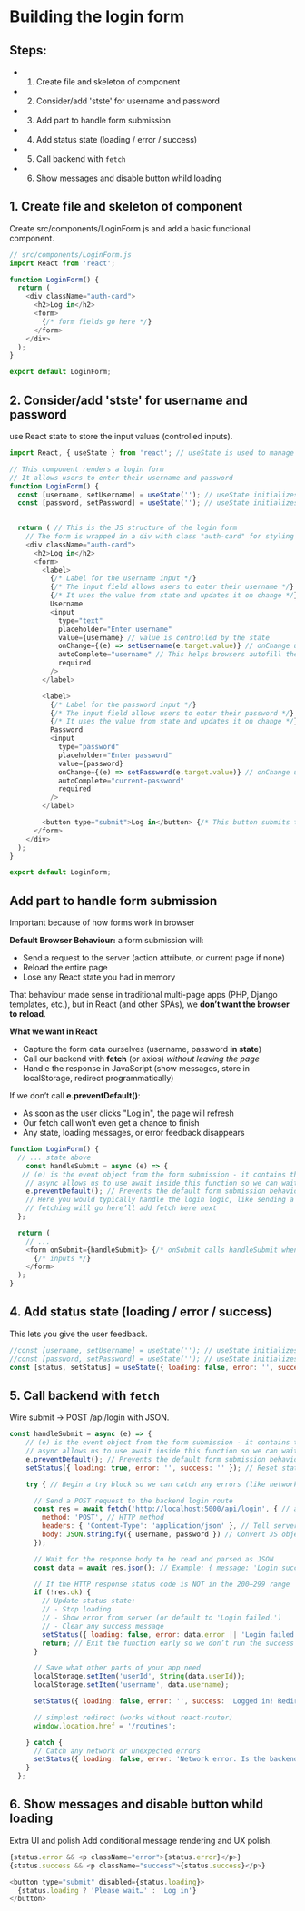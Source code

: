 # Building the login form

## Steps:
 - 1. Create file and skeleton of component
 - 2. Consider/add 'stste' for username and password
 - 3. Add part to handle form submission
 - 4. Add status state (loading / error / success)
 - 5. Call backend with `fetch`
 - 6. Show messages and disable button whild loading

## 1. Create file and skeleton of component
Create src/components/LoginForm.js and add a basic functional component.
```js
// src/components/LoginForm.js
import React from 'react';

function LoginForm() {
  return (
    <div className="auth-card">
      <h2>Log in</h2>
      <form>
        {/* form fields go here */}
      </form>
    </div>
  );
}

export default LoginForm;
```

## 2. Consider/add 'stste' for username and password
use React state to store the input values (controlled inputs).
```js
import React, { useState } from 'react'; // useState is used to manage form input state

// This component renders a login form
// It allows users to enter their username and password
function LoginForm() { 
  const [username, setUsername] = useState(''); // useState initializes username to an empty string
  const [password, setPassword] = useState(''); // useState initializes password to an empty string
 

  return ( // This is the JS structure of the login form
    // The form is wrapped in a div with class "auth-card" for styling
    <div className="auth-card"> 
      <h2>Log in</h2>
      <form>
        <label>
          {/* Label for the username input */}
          {/* The input field allows users to enter their username */}
          {/* It uses the value from state and updates it on change */}
          Username
          <input
            type="text"
            placeholder="Enter username"
            value={username} // value is controlled by the state
            onChange={(e) => setUsername(e.target.value)} // onChange updates the username state with the input value
            autoComplete="username" // This helps browsers autofill the username
            required
          />
        </label>

        <label>
          {/* Label for the password input */}
          {/* The input field allows users to enter their password */}
          {/* It uses the value from state and updates it on change */}
          Password
          <input
            type="password"
            placeholder="Enter password"
            value={password}
            onChange={(e) => setPassword(e.target.value)} // onChange updates the password state with the input value
            autoComplete="current-password"
            required
          />
        </label>

        <button type="submit">Log in</button> {/* This button submits the form */}
      </form>
    </div>
  );
}

export default LoginForm;
```

## Add part to handle form submission
Important because of how forms work in browser

**Default Browser Behaviour:**
a form submission will:
- Send a request to the server (action attribute, or current page if none)
- Reload the entire page
- Lose any React state you had in memory

That behaviour made sense in traditional multi-page apps (PHP, Django templates, etc.), but in React (and other SPAs), we **don’t want the browser to reload**.

**What we want in React**
- Capture the form data ourselves (username, password **in state**)
- Call our backend with **fetch** (or axios) *without leaving the page*
- Handle the response in JavaScript (show messages, store in localStorage, redirect programmatically)

If we don’t call **e.preventDefault()**:
- As soon as the user clicks "Log in", the page will refresh
- Our fetch call won’t even get a chance to finish
- Any state, loading messages, or error feedback disappears
```js
function LoginForm() {
  // ... state above
    const handleSubmit = async (e) => {
   // (e) is the event object from the form submission - it contains the info about which form, the input elements and methods in it
    // async allows us to use await inside this function so we can wait for responses from the server 
    e.preventDefault(); // Prevents the default form submission behavior
    // Here you would typically handle the login logic, like sending a request to your backend
    // fetching will go here’ll add fetch here next
  };

  return (
    // ...
    <form onSubmit={handleSubmit}> {/* onSubmit calls handleSubmit when the form is submitted */}
      {/* inputs */}
    </form>
  );
}
```

## 4. Add status state (loading / error / success)
This lets you give the user feedback.
```js
//const [username, setUsername] = useState(''); // useState initializes username to an empty string
//const [password, setPassword] = useState(''); // useState initializes password to an empty string
const [status, setStatus] = useState({ loading: false, error: '', success: '' }); // useState initializes status to an object with loading, error, and success properties
```

## 5. Call backend with `fetch`
Wire submit → POST /api/login with JSON.

```js
const handleSubmit = async (e) => { 
    // (e) is the event object from the form submission - it contains the info about which form, the input elements and methods in it
    // async allows us to use await inside this function so we can wait for responses from the server 
    e.preventDefault(); // Prevents the default form submission behavior
    setStatus({ loading: true, error: '', success: '' }); // Reset status: show loading state, clear errors and success messages

    try { // Begin a try block so we can catch any errors (like network issues) later

      // Send a POST request to the backend login route
      const res = await fetch('http://localhost:5000/api/login', { // api route to use
        method: 'POST', // HTTP method
        headers: { 'Content-Type': 'application/json' }, // Tell server we're sending JSON
        body: JSON.stringify({ username, password }) // Convert JS object to JSON string for request body
      });

      // Wait for the response body to be read and parsed as JSON
      const data = await res.json(); // Example: { message: 'Login successful!', userId: 1, username: 'alice' }

      // If the HTTP response status code is NOT in the 200–299 range
      if (!res.ok) {
        // Update status state:
        // - Stop loading
        // - Show error from server (or default to 'Login failed.')
        // - Clear any success message
        setStatus({ loading: false, error: data.error || 'Login failed.', success: '' });
        return; // Exit the function early so we don’t run the success logic below
      }

      // Save what other parts of your app need
      localStorage.setItem('userId', String(data.userId));
      localStorage.setItem('username', data.username);

      setStatus({ loading: false, error: '', success: 'Logged in! Redirecting…' });

      // simplest redirect (works without react-router)
      window.location.href = '/routines';

    } catch {
      // Catch any network or unexpected errors
      setStatus({ loading: false, error: 'Network error. Is the backend running?', success: '' });
    }
  };

```

## 6. Show messages and disable button whild loading
Extra UI and polish
Add conditional message rendering and UX polish.
```js
{status.error && <p className="error">{status.error}</p>}
{status.success && <p className="success">{status.success}</p>}

<button type="submit" disabled={status.loading}>
  {status.loading ? 'Please wait…' : 'Log in'}
</button>

```




